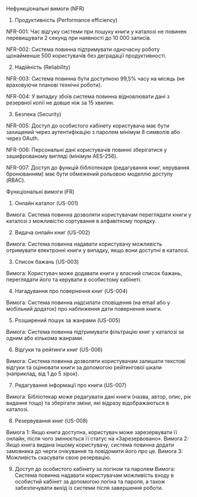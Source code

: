 Нефункціональні вимоги (NFR)
1. Продуктивність (Performance efficiency)

NFR-001: Час відгуку системи при пошуку книги у каталозі не повинен перевищувати 2 секунд при наявності до 10 000 записів.

NFR-002: Система повинна підтримувати одночасну роботу щонайменше 500 користувачів без деградації продуктивності.

2. Надійність (Reliability)

NFR-003: Система повинна бути доступною 99,5% часу на місяць (не враховуючи планові технічні роботи).

NFR-004: У випадку збоїв система повинна відновлювати дані з резервної копії не довше ніж за 15 хвилин.

3. Безпека (Security)

NFR-005: Доступ до особистого кабінету користувача має бути захищений через аутентифікацію з паролем мінімум 8 символів або через OAuth.

NFR-006: Персональні дані користувачів повинні зберігатися у зашифрованому вигляді (мінімум AES-256).

NFR-007: Доступ до функцій бібліотекаря (редагування книг, керування бронюванням) має бути обмежений рольовою моделлю доступу (RBAC).

Функціональні вимоги (FR)

1. Онлайн каталог (US-001)

Вимога: Система повинна дозволяти користувачам переглядати книги у каталозі з можливістю сортування в алфавітному порядку.

2. Видача онлайн книг (US-002)

Вимога: Система повинна надавати користувачу можливість отримувати електронні книги у випадку, якщо вони доступні в каталозі.

3. Список бажань (US-003)

Вимога: Користувач може додавати книги у власний список бажань, переглядати його та керувати в особистому кабінеті.

4. Нагадування про повернення книг (US-004)

Вимога: Система повинна надсилати сповіщення (на email або у мобільний додаток) про наближення дати повернення книги.

5. Розширений пошук за жанрами (US-005)

Вимога: Система повинна підтримувати фільтрацію книг у каталозі за одним або кількома жанрами.

6. Відгуки та рейтинги книг (US-006)

Вимога: Система повинна дозволяти користувачам залишати текстові відгуки та оцінювати книги за допомогою рейтингової шкали (наприклад, від 1 до 5 зірок).

7. Редагування інформації про книги (US-007)

Вимога: Бібліотекар може редагувати дані книги (назва, автор, опис, рік видання тощо) та зберігати зміни, які відразу відображаються в каталозі.

8. Резервування книг (US-008)

Вимога 1: Якщо книга доступна, користувач може зарезервувати її онлайн, після чого змінюється її статус на «Зарезервовано».
Вимога 2: Якщо книга видана іншому користувачу, система повинна додати замовника до черги очікування та повідомити його про це.
Вимога 3: Можливість скасувати свою резервацію.

9. Доступ до особистого кабінету за логіном та паролем
Вимога: Система повинна надавати користувачам можливість входу в особистий кабінет за допомогою логіна та пароля, а також забезпечувати вихід із системи після завершення роботи.

